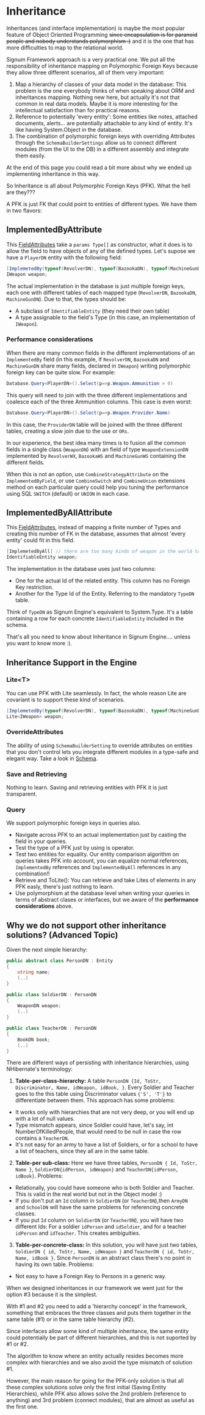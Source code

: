 # Inheritance

Inheritances (and interface implementation) is maybe the most popular feature of Object Oriented Programming ~~since encapsulation is for paranoid people and nobody understands polymorphism :)~~ and it is the one that has more difficulties to map to the relational world. 

Signum Framework approach is a very practical one. We put all the responsibility of inheritance mapping on Polymorphic Foreign Keys because they allow three different scenarios, all of them very important: 

1. Map a hierarchy of classes of your data model in the database: This problem is the one everybody thinks of when speaking about ORM and inheritances mapping. Nothing new here, but actually it's not that common in real data models. Maybe it is more interesting for the intellectual satisfaction than for practical reasons.
2. Reference to potentially 'every entity': Some entities like notes, attached documents, alerts... are potentially attachable to any kind of entity. It's like having System.Object in the database.
3. The combination of polymorphic foreign keys with overriding Attributes through the `SchemaBuilderSettings` allow us to connect different modules (from the UI to the DB) in a different assembly and integrate them easily. 

At the end of this page you could read a bit more about why we ended up implementing inheritance in this way.

So Inheritance is all about Polymorphic Foreign Keys (PFK). What the hell are they???

A PFK is just FK that could point to entities of different types. We have them in two flavors: 

## ImplementedByAttribute

This [FieldAttributes](FieldAttributes.md) take a `params Type[]` as constructor, what it does is to allow the field to have objects of any of the defined types. Let's supose we have a `PlayerDN` entity with the following field: 

```C#
[ImplemetedBy(typeof(RevolverDN), typeof(BazookaDN), typeof(MachineGunDN)]
IWeapon weapon;
```

The actual implementation in the database is just multiple foreign keys, each one with different tables of each mapped type (`RevolverDN`, `BazookaDN`, `MachineGunDN`). Due to that, the types should be: 

* A subclass of `IdentifiableEntity` (they need their own table)
* A type assignable to the field's Type (in this case, an implementation of `IWeapon`). 

### Performance considerations 

When there are many common fields in the different implementations of an `ImplementedBy` field  (in this example, if `RevolverDN`, `BazookaDN` and `MachineGunDN` share many fields, declared in `IWeapon`) writing polymorphic foreign key can be quite slow. For example: 

```C#
Database.Query<PlayerDN>().Select(p=>p.Weapon.Ammunition > 0)
```

This query will need to join with the three different implementations and coalesce each of the three Ammunition columns. This case is even worst: 

```C#
Database.Query<PlayerDN>().Select(p=>p.Weapon.Provider.Name)
```

In this case, the `ProviderDN` table will be joined with the three different tables, creating a slow join due to the use or `ORs`. 

In our experience, the best idea many times is to fusion all the common fields in a single class (`WeaponDN`) with an field of type `WeaponExtensionDN` implemented by `RevolverWX`, `BazookaWS` and  `MachineGunWS` containing the different fields.

When this is not an option, use `CombineStrategyAttribute` on the `ImplementedByField`, or use `CombineSwitch` and `CombineUnion` extensions method on each particular query could help you tuning the performance using SQL `SWITCH` (default) or `UNION` in each case. 

## ImplementedByAllAttribute
This [FieldAttributes](FieldAttributes.md), instead of mapping a finite number of Types and creating this number of FK in the database, assumes that almost 'every entity' could fit in this field. 

```C#
[ImplemetedByAll] // there are too many kinds of weapon in the world to enumerate it...
IdentifiableEntity weapon;
```

The implementation in the database uses just two columns:

* One for the actual Id of the related entity. This column has no Foreign Key restriction.
* Another for the Type Id of the Entity. Referring to the mandatory `TypeDN` table. 

Think of `TypeDN` as Signum Engine's equivalent to System.Type. It's a table containing a row for each concrete `IdentifiableEntity` included in the schema. 

That's all you need to know about Inheritance in Signum Engine.... unless you want to know more :).


## Inheritance Support in the Engine

### Lite\<T>

You can use PFK with Lite<T> seamlessly. In fact, the whole reason Lite<T> are covariant is to support these kind of scenarios. 

```C#
[ImplemetedBy(typeof(RevolverDN), typeof(BazookaDN), typeof(MachineGunDN)]
Lite<IWeapon> weapon;
```

### OverrideAttributes
The ability of using `SchemaBuilderSetting` to override attributes on entities that you don't control lets you integrate different modules in a type-safe and elegant way. Take a look in [Schema](../Signum.Engine/Schema.md).

### Save and Retrieving
Nothing to learn. Saving and retrieving entities with PFK it is just transparent.

### Query
We support polymorphic foreign keys in queries also. 

* Navigate across PFK to an actual implementation just by casting the field in your queries.
* Test the type of a PFK just by using is operator.
* Test two entities for equality. Our entity comparison algorithm on queries takes PFK into account, you can equalize normal references, `ImplementedBy` references and `ImplementedByAll` references in any combination!!
* Retrieve and ToLite(): You can retrieve and take Lites of elements in any PFK easly, there's just nothing to learn.
* Use polymorphism at the database level when writing your queries in terms of abstract clases or interfaces, but we aware of the **performance considerations** above. 

## Why we do not support other inheritance solutions? (Advanced Topic)

Given the next simple hierarchy:

```C#
public abstract class PersonDN : Entity
{
    string name;
    (..)
}

public class SoldierDN : PersonDN
{
    WeaponDN weapon;
    (..)
}

public class TeacherDN : PersonDN
{
    BookDN book; 
    (..)
}

```

There are different ways of persisting with inheritance hierarchies, using NHibernate's terminology:


1. **Table-per-class-hierarchy:** A table `PersonDN {Id, ToStr, Discriminator, Name, idWeapon, idBook, }`. Every Soldier and Teacher goes to the this table using Discriminator values `{'S', 'T'}` to differentiate between them. This approach has some problems:
 * It works only with hierarchies that are not very deep, or you will end up with a lot of null values.
 * Type mismatch appears, since Soldier could have, let's say, int NumberOfKilledPeople, that would need to be null in case the row contains a `TeacherDN`.
 * It's not easy for an army to have a list of Soldiers, or for a school to have a list of teachers, since they all are in the same table.
2. **Table-per sub-class:** Here we have three tables, `PersonDN { Id, ToStr, Name }`, `SoldierDN{idPerson, idWeapon}` and `TeacherDN{idPerson, idBook}`. Problems:
 * Relationally, you could have someone who is both Soldier and Teacher. This is valid in the real world but not in the Object model :)
 * If you don't put an `Id` column in `SoldierDN` (or `TeacherDN`),then `ArmyDN` and `SchoolDN` will have the same problems for referencing concrete classes.
 * If you put `Id` column on `SoldierDN` (or `TeacherDN`), you will have two different Ids: For a soldier `idPerson` and `idSoldier`, and for a teacher `idPerson` and `idTeacher`. This creates ambiguities.
3. **Table-per-concrete-class:** In this solution, you will have just two tables, `SoldierDN { id, ToStr, Name, idWeapon }` and `TeacherDN { id, ToStr, Name, idBook }`. Since `PersonDN` is an abstract class there's no point in having its own table. Problems:
 * Not easy to have a Foreign Key to Persons in a generic way.

When we designed inheritances in our framework we went just for the option #3 because it is the simplest.

With #1 and #2 you need to add a 'hierarchy concept' in the framework, something that embraces the three classes and puts them together in the same table (#1) or in the same table hierarchy (#2).

Since interfaces allow some kind of multiple inheritance, the same entity could potentially be part of different hierarchies, and this is not suported by #1 or #2.

The algorithm to know where an entity actually resides becomes more complex with hierarchies and we also avoid the type mismatch of solution #1. 

However, the main reason for going for the PFK-only solution is that all these complex solutions solve only the first initial (Saving Entity Hierarchies), while PFK also allows solve the 2nd problem (reference to anything) and 3rd problem (connect modules), that are almost as useful as the first one.